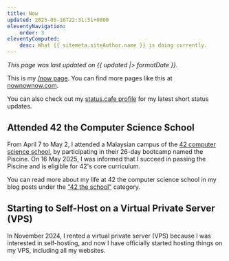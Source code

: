 ```yaml
---
title: Now
updated: 2025-05-16T22:31:51+0800
eleventyNavigation:
    order: 3
eleventyComputed:
    desc: What {{ sitemeta.siteAuthor.name }} is doing currently.
---
```


*This page was last updated on <time datetime="{{ updated }}">{{ updated |> formatDate }}</time>.*

This is my [/now page](https://nownownow.com/about). You can find more pages like this at [nownownow.com](https://nownownow.com/).

You can also check out my [status.cafe profile](https://status.cafe/users/leilukin) for my latest short status updates.

## Attended 42 the Computer Science School

From April 7 to May 2, I attended a Malaysian campus of the [42 computer science school](https://www.42network.org/), by participating in their 26-day bootcamp named the Piscine. On 16 May 2025, I was informed that I succeed in passing the Piscine and is eligible for 42's core curriculum.

You can read more about my life at 42 the computer science school in my blog posts under the ["42 the school"](/topics/42-the-school/) category.

## Starting to Self-Host on a Virtual Private Server (VPS)

In November 2024, I rented a virtual private server (VPS) because I was interested in self-hosting, and now I have officially started hosting things on my VPS, including all my websites.
